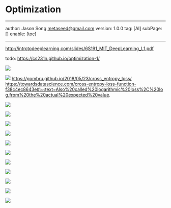 # Optimization
---
author: Jason Song <metaseed@gmail.com>
version: 1.0.0
tag: [AI]
subPage: []
enable: [toc]

---

http://introtodeeplearning.com/slides/6S191_MIT_DeepLearning_L1.pdf

todo:
https://cs231n.github.io/optimization-1/ 

![](https://raw.githubusercontent.com/metasong/iam-data/master/documents/188/image/20230606T223110648Z-image.png)

![](https://raw.githubusercontent.com/metasong/iam-data/master/documents/188/image/20230606T223208287Z-image.png)
https://gombru.github.io/2018/05/23/cross_entropy_loss/
https://towardsdatascience.com/cross-entropy-loss-function-f38c4ec8643e#:~:text=Also%20called%20logarithmic%20loss%2C%20log,from%20the%20actual%20expected%20value.

![](https://raw.githubusercontent.com/metasong/iam-data/master/documents/188/image/20230606T223239649Z-image.png)

![](https://raw.githubusercontent.com/metasong/iam-data/master/documents/188/image/20230606T223409726Z-image.png)

![](https://raw.githubusercontent.com/metasong/iam-data/master/documents/188/image/20230606T224214264Z-image.png)

![](https://raw.githubusercontent.com/metasong/iam-data/master/documents/188/image/20230606T224336115Z-image.png)

![](https://raw.githubusercontent.com/metasong/iam-data/master/documents/188/image/20230606T225853406Z-image.png)

![](https://raw.githubusercontent.com/metasong/iam-data/master/documents/188/image/20230606T225956562Z-image.png)

![](https://raw.githubusercontent.com/metasong/iam-data/master/documents/188/image/20230606T232247327Z-image.png)

![](https://raw.githubusercontent.com/metasong/iam-data/master/documents/188/image/20230606T232508924Z-image.png)

![](https://raw.githubusercontent.com/metasong/iam-data/master/documents/188/image/20230606T232904716Z-image.png)

![](https://raw.githubusercontent.com/metasong/iam-data/master/documents/188/image/20230606T232951219Z-image.png)
    
![](https://raw.githubusercontent.com/metasong/iam-data/master/documents/188/image/20230606T233036554Z-image.png)
